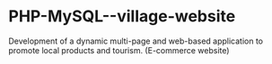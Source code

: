 # PHP-MySQL--village-website
Development of a dynamic multi-page and web-based application to promote local products and tourism. (E-commerce website)
